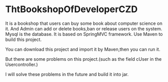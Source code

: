 # ThtBookshopOfDeveloperCZD
It is a bookshop that users can buy some book about computer science on it.
And Admin can add or delete books,ban or release users on the system.
Mysql is the database.
It is based on SpringMVC framework.
Use Maven to build this project.


You can download this project and import it by Maven,then you can run it.


But there are some problems on this project.(such as the field cUser in the Usercontroller.)

I will solve these problems in the future and build it into jar.



